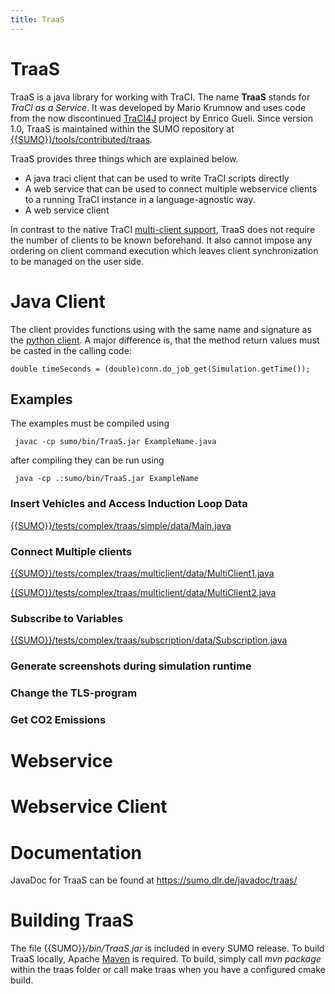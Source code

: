 ```yaml
---
title: TraaS
---
```


# TraaS

TraaS is a java library for working with TraCI. The name **TraaS**
stands for *TraCI as a Service*. It was developed by Mario Krumnow and
uses code from the now discontinued
[TraCI4J](https://github.com/egueli/TraCI4J) project by Enrico Gueli.
Since version 1.0, TraaS is maintained within the SUMO repository at [{{SUMO}}/tools/contributed/traas]({{Source}}tools/contributed/traas).

TraaS provides three things which are explained below.

- A java traci client that can be used to write TraCI scripts directly
- A web service that can be used to connect multiple webservice
  clients to a running TraCI instance in a language-agnostic way.
- A web service client

In contrast to the native TraCI [multi-client
support](../TraCI.md#multiple_clients), TraaS does not require the
number of clients to be known beforehand. It also cannot impose any
ordering on client command execution which leaves client synchronization
to be managed on the user side.

# Java Client

The client provides functions using with the same name and signature as
the [python client](../TraCI/Interfacing_TraCI_from_Python.md). A
major difference is, that the method return values must be casted in the
calling code:

```
double timeSeconds = (double)conn.do_job_get(Simulation.getTime());
```

## Examples

The examples must be compiled using

```
 javac -cp sumo/bin/TraaS.jar ExampleName.java
```

after compiling they can be run using

```
 java -cp .:sumo/bin/TraaS.jar ExampleName
```

### Insert Vehicles and Access Induction Loop Data

[{{SUMO}}/tests/complex/traas/simple/data/Main.java]({{Source}}tests/complex/traas/simple/data/Main.java)

### Connect Multiple clients

[{{SUMO}}/tests/complex/traas/multiclient/data/MultiClient1.java]({{Source}}tests/complex/traas/multiclient/data/MultiClient1.java)

[{{SUMO}}/tests/complex/traas/multiclient/data/MultiClient2.java]({{Source}}tests/complex/traas/multiclient/data/MultiClient2.java)

### Subscribe to Variables

[{{SUMO}}/tests/complex/traas/subscription/data/Subscription.java]({{Source}}tests/complex/traas/subscription/data/Subscription.java)

### Generate screenshots during simulation runtime

### Change the TLS-program

### Get CO2 Emissions

# Webservice

# Webservice Client

# Documentation

JavaDoc for TraaS can be found at <https://sumo.dlr.de/javadoc/traas/>

# Building TraaS

The file {{SUMO}}*/bin/TraaS.jar* is included in every SUMO release. To build
TraaS locally, Apache [Maven](https://maven.apache.org/) is required. To build,
simply call *mvn package* within the traas folder or call make traas when you have a configured cmake build. 
